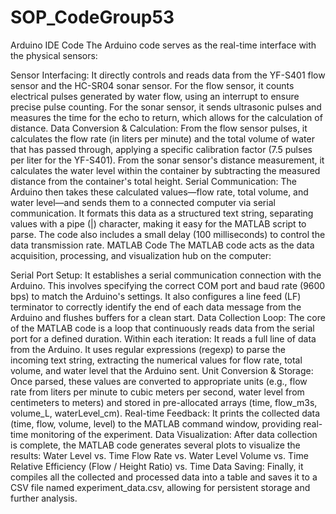# SOP_CodeGroup53

Arduino IDE Code
The Arduino code serves as the real-time interface with the physical sensors:

Sensor Interfacing: It directly controls and reads data from the YF-S401 flow sensor and the HC-SR04 sonar sensor. For the flow sensor, it counts electrical pulses generated by water flow, using an interrupt to ensure precise pulse counting. For the sonar sensor, it sends ultrasonic pulses and measures the time for the echo to return, which allows for the calculation of distance.
Data Conversion & Calculation:
From the flow sensor pulses, it calculates the flow rate (in liters per minute) and the total volume of water that has passed through, applying a specific calibration factor (7.5 pulses per liter for the YF-S401).
From the sonar sensor's distance measurement, it calculates the water level within the container by subtracting the measured distance from the container's total height.
Serial Communication: The Arduino then takes these calculated values—flow rate, total volume, and water level—and sends them to a connected computer via serial communication. It formats this data as a structured text string, separating values with a pipe (|) character, making it easy for the MATLAB script to parse. The code also includes a small delay (100 milliseconds) to control the data transmission rate.
MATLAB Code
The MATLAB code acts as the data acquisition, processing, and visualization hub on the computer:

Serial Port Setup: It establishes a serial communication connection with the Arduino. This involves specifying the correct COM port and baud rate (9600 bps) to match the Arduino's settings. It also configures a line feed (LF) terminator to correctly identify the end of each data message from the Arduino and flushes buffers for a clean start.
Data Collection Loop: The core of the MATLAB code is a loop that continuously reads data from the serial port for a defined duration. Within each iteration:
It reads a full line of data from the Arduino.
It uses regular expressions (regexp) to parse the incoming text string, extracting the numerical values for flow rate, total volume, and water level that the Arduino sent.
Unit Conversion & Storage: Once parsed, these values are converted to appropriate units (e.g., flow rate from liters per minute to cubic meters per second, water level from centimeters to meters) and stored in pre-allocated arrays (time, flow_m3s, volume_L, waterLevel_cm).
Real-time Feedback: It prints the collected data (time, flow, volume, level) to the MATLAB command window, providing real-time monitoring of the experiment.
Data Visualization: After data collection is complete, the MATLAB code generates several plots to visualize the results:
Water Level vs. Time
Flow Rate vs. Water Level
Volume vs. Time
Relative Efficiency (Flow / Height Ratio) vs. Time
Data Saving: Finally, it compiles all the collected and processed data into a table and saves it to a CSV file named experiment_data.csv, allowing for persistent storage and further analysis.
